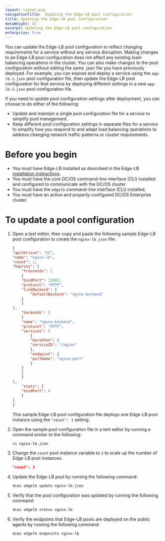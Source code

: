 ```yaml
---
layout: layout.pug
navigationTitle:  Updating the Edge-LB pool configuration
title: Updating the Edge-LB pool configuration
menuWeight: 43
excerpt: Updating the Edge-LB pool configuration
enterprise: true
---
```


You can update the Edge-LB pool configuration to reflect changing requirements for a service without any service disruption. Making changes to an Edge-LB pool configuration does not affect any existing load-balancing operations in the cluster. You can also make changes to the pool configuration without editing the same .json file you have previously deployed. For example, you can expose and deploy a service using the `app-lb-1.json` pool configuration file, then update the Edge-LB pool configuration for that service by deploying different settings in a new `app-lb-2.json` pool configuration file. 

If you need to update pool configuration settings after deployment, you can choose to do either of the following:
- Update and maintain a single pool configuration file for a service to simplify pool management.
- Keep different pool configuration settings in separate files for a service to simplify how you respond to and adapt load balancing operations to address changing network traffic patterns or cluster requirements.

# Before you begin
* You must have Edge-LB installed as described in the Edge-LB [installation instructions](/services/edge-lb/getting-started/installing).
* You must have the core DC/OS command-line interface (CLI) installed and configured to communicate with the DC/OS cluster.
* You must have the `edgelb` command-line interface (CLI) installed.
* You must have an active and properly-configured DC/OS Enterprise cluster.

# To update a pool configuration
1. Open a text editor, then copy and paste the following sample Edge-LB pool configuration to create the `nginx-lb.json` file:

    ```json
    {
    "apiVersion": "V2",
    "name": "nginx-lb",
    "count": 1,
    "haproxy": {
        "frontends": [
        {
        "bindPort": 15002,
        "protocol": "HTTP",
        "linkBackend": {
            "defaultBackend": "nginx-backend"
        }
        }
    ],
        "backends": [
        {
        "name": "nginx-backend",
        "protocol": "HTTP",
        "services": [
            {
            "marathon": {
            "serviceID": "/nginx"
            },
            "endpoint": {
            "portName": "nginx-port"
            }
        }
        ]
        }
    ],
        "stats": {
        "bindPort": 0
        }
    }
    }
    ```

    This sample Edge-LB pool configuration file deploys one Edge-LB pool instance using the `"count": 1` setting.

1. Open the sample pool configuration file in a text editor by running a command similar to the following: 

    ```bash
    vi nginx-lb.json
    ```

1. Change the `count` pool instance variable to `3` to scale up the number of Edge-LB pool instances.

    ```json
    "count": 3
    ```

1. Update the Edge-LB pool by running the following command: 

    ```bash
    dcos edgelb update nginx-lb.json
    ```

1. Verify that the pool configuration was updated by running the following command:

    ```bash
    dcos edgelb status nginx-lb
    ```

1. Verify the endpoints that Edge-LB pools are deployed on the public agents by running the following command:

    ```bash
    dcos edgelb endpoints nginx-lb
    ```
